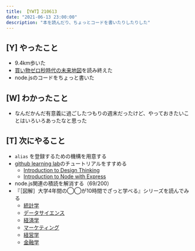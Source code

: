 ```yaml
---
title: 【YWT】210613
date: "2021-06-13 23:00:00"
description: "本を読んだり、ちょっとコードを書いたりしたりした"
---
```


## [Y] やったこと

- 9.4km歩いた
- [買い物ゼロ秒時代の未来地図](https://gist.github.com/LeeDDHH/09fbf3dfd372403d67d989dcbae7f62f)を読み終えた
- node.jsのコードをちょっと書いた

## [W] わかったこと

- なんだかんだ有意義に過ごしたつもりの週末だったけど、やっておきたいことはいろいろあったなと思った

## [T] 次にやること

- `alias` を登録するための機構を用意する
- [github learning lab](https://lab.github.com/githubtraining)のチュートリアルをすすめる
  - [Introduction to Design Thinking](https://lab.github.com/githubtraining/introduction-to-design-thinking)
  - [Introduction to Node with Express](https://lab.github.com/everydeveloper/introduction-to-node-with-express)
- node.js関連の積読を解消する（69/200）
- 『［図解］大学4年間の◯◯が10時間でざっと学べる』シリーズを読んでみる
  - [統計学](https://www.amazon.co.jp/dp/B07PXB4NN9)
  - [データサイエンス](https://www.amazon.co.jp/dp/B07XNW3TQM)
  - [経済学](https://www.amazon.co.jp/dp/B01KNLFHH6)
  - [マーケティング](https://www.amazon.co.jp/dp/B07BNC2SV3)
  - [経営学](https://www.amazon.co.jp/dp/B071SKDF3L)
  - [金融学](https://www.amazon.co.jp/dp/B07BB6Z7FW)

<!-- https://twitter.com/camomile_cafe/status/1404081900533125124?s=20 -->
